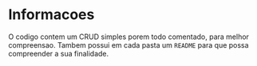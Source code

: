 # Informacoes
O codigo contem um CRUD simples porem todo comentado, para melhor compreensao.
Tambem possui em cada pasta um `README` para que possa compreender a sua finalidade.

